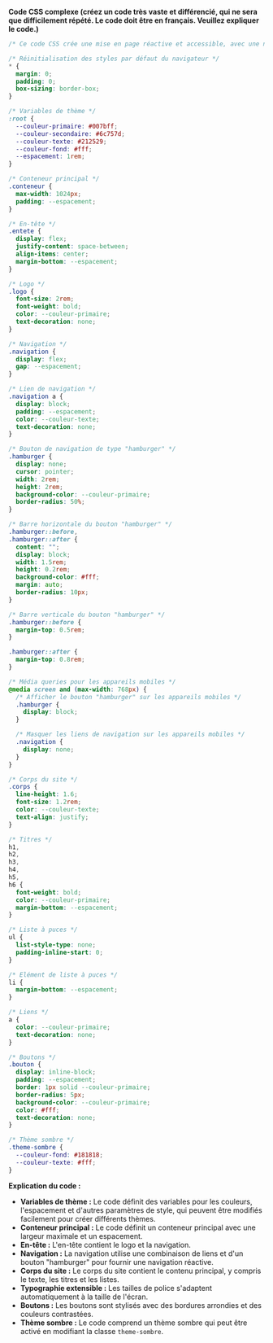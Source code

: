 **Code CSS complexe (créez un code très vaste et différencié, qui ne sera que difficilement répété. Le code doit être en français. Veuillez expliquer le code.)**

```css
/* Ce code CSS crée une mise en page réactive et accessible, avec une navigation de type "hamburger", une typographie extensible et un thème clair/sombre. */

/* Réinitialisation des styles par défaut du navigateur */
* {
  margin: 0;
  padding: 0;
  box-sizing: border-box;
}

/* Variables de thème */
:root {
  --couleur-primaire: #007bff;
  --couleur-secondaire: #6c757d;
  --couleur-texte: #212529;
  --couleur-fond: #fff;
  --espacement: 1rem;
}

/* Conteneur principal */
.conteneur {
  max-width: 1024px;
  padding: --espacement;
}

/* En-tête */
.entete {
  display: flex;
  justify-content: space-between;
  align-items: center;
  margin-bottom: --espacement;
}

/* Logo */
.logo {
  font-size: 2rem;
  font-weight: bold;
  color: --couleur-primaire;
  text-decoration: none;
}

/* Navigation */
.navigation {
  display: flex;
  gap: --espacement;
}

/* Lien de navigation */
.navigation a {
  display: block;
  padding: --espacement;
  color: --couleur-texte;
  text-decoration: none;
}

/* Bouton de navigation de type "hamburger" */
.hamburger {
  display: none;
  cursor: pointer;
  width: 2rem;
  height: 2rem;
  background-color: --couleur-primaire;
  border-radius: 50%;
}

/* Barre horizontale du bouton "hamburger" */
.hamburger::before,
.hamburger::after {
  content: "";
  display: block;
  width: 1.5rem;
  height: 0.2rem;
  background-color: #fff;
  margin: auto;
  border-radius: 10px;
}

/* Barre verticale du bouton "hamburger" */
.hamburger::before {
  margin-top: 0.5rem;
}

.hamburger::after {
  margin-top: 0.8rem;
}

/* Média queries pour les appareils mobiles */
@media screen and (max-width: 768px) {
  /* Afficher le bouton "hamburger" sur les appareils mobiles */
  .hamburger {
    display: block;
  }

  /* Masquer les liens de navigation sur les appareils mobiles */
  .navigation {
    display: none;
  }
}

/* Corps du site */
.corps {
  line-height: 1.6;
  font-size: 1.2rem;
  color: --couleur-texte;
  text-align: justify;
}

/* Titres */
h1,
h2,
h3,
h4,
h5,
h6 {
  font-weight: bold;
  color: --couleur-primaire;
  margin-bottom: --espacement;
}

/* Liste à puces */
ul {
  list-style-type: none;
  padding-inline-start: 0;
}

/* Elément de liste à puces */
li {
  margin-bottom: --espacement;
}

/* Liens */
a {
  color: --couleur-primaire;
  text-decoration: none;
}

/* Boutons */
.bouton {
  display: inline-block;
  padding: --espacement;
  border: 1px solid --couleur-primaire;
  border-radius: 5px;
  background-color: --couleur-primaire;
  color: #fff;
  text-decoration: none;
}

/* Thème sombre */
.theme-sombre {
  --couleur-fond: #181818;
  --couleur-texte: #fff;
}
```

**Explication du code :**

* **Variables de thème :** Le code définit des variables pour les couleurs, l'espacement et d'autres paramètres de style, qui peuvent être modifiés facilement pour créer différents thèmes.
* **Conteneur principal :** Le code définit un conteneur principal avec une largeur maximale et un espacement.
* **En-tête :** L'en-tête contient le logo et la navigation.
* **Navigation :** La navigation utilise une combinaison de liens et d'un bouton "hamburger" pour fournir une navigation réactive.
* **Corps du site :** Le corps du site contient le contenu principal, y compris le texte, les titres et les listes.
* **Typographie extensible :** Les tailles de police s'adaptent automatiquement à la taille de l'écran.
* **Boutons :** Les boutons sont stylisés avec des bordures arrondies et des couleurs contrastées.
* **Thème sombre :** Le code comprend un thème sombre qui peut être activé en modifiant la classe `theme-sombre`.